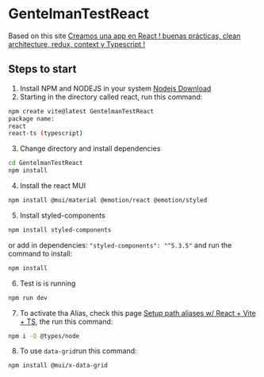 # GentelmanTestReact

Based on this site 
[Creamos una app en React ! buenas prácticas, clean architecture, redux, context y Typescript !](https://www.youtube.com/watch?v=p9PAmqpCWgA)

## Steps to start
1. Install NPM and NODEJS in your system 
  [Nodejs Download](https://nodejs.org/en/download/current/)
2. Starting in the directory called react, run this command:
```bash
npm create vite@latest GentelmanTestReact
package name:
react
react-ts (typescript)
```
3. Change directory and install dependencies
```bash 
cd GentelmanTestReact
npm install
```
4. Install the react MUI 
```bash
npm install @mui/material @emotion/react @emotion/styled
```
5. Install styled-components
```bash
npm install styled-components
```
or add in dependencies:
```"styled-components": "^5.3.5"``` and run the command to install:
```bash 
npm install
```
6. Test is is running
```bash
npm run dev
```
7. To activate tha Alias, check this page [Setup path aliases w/ React + Vite + TS](https://dev.to/avxkim/setup-path-aliases-w-react-vite-ts-poa), the run this command:
```bash
npm i -D @types/node
```
8. To use ```data-grid```run this command:
```bash
npm install @mui/x-data-grid
```
